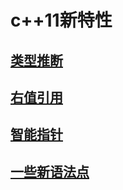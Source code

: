 # c++11新特性

## [类型推断](cpp11_new_features/type_deducing.md)

## [右值引用](cpp11_new_features/rvalue_reference.md)

## [智能指针](cpp11_new_features/smart_pointer.md)

## [一些新语法点](cpp11_new_features/trivial.md)